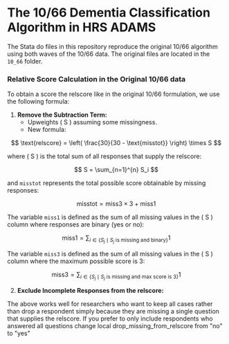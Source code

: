 # The 10/66 Dementia Classification Algorithm in HRS ADAMS

The Stata do files in this repository reproduce the original 10/66 algorithm using both waves of the 10/66 data. The original files are located in the `10_66` folder.

### Relative Score Calculation in the Original 10/66 data

To obtain a score the relscore like in the original 10/66 formulation, we use the following formula: 

1. **Remove the Subtraction Term:**
   - Upweights \( S \) assuming some missingness.
   - New formula:

$$
\text{relscore} = \left( \frac{30}{30 - \text{misstot}} \right) \times S
$$

where \( S \) is the total sum of all responses that supply the relscore:

$$
S = \sum_{n=1}^{n} S_i
$$

and `misstot` represents the total possible score obtainable by missing responses:

$$
\text{misstot} =  \text{miss3} \times 3 + \text{miss1}
$$

The variable `miss1` is defined as the sum of all missing values in the \( S \) column where responses are binary (yes or no):

$$
\text{miss1} = \sum_{i \in \{S_j \mid S_j \text{ is missing and binary}\}} 1
$$

The variable `miss3` is defined as the sum of all missing values in the \( S \) column where the maximum possible score is 3:

$$
\text{miss3} = \sum_{i \in \{S_j \mid S_j \text{ is missing and max score is 3}\}} 1
$$

2. **Exclude Incomplete Responses from the relscore:**

The above works well for researchers who want to keep all cases rather than drop a respondent simply because they are missing a single question that supplies the relscore. If you prefer to only include respondents who answered all questions change local drop_missing_from_relscore from "no" to "yes"
